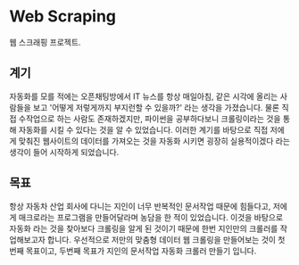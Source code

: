 # Web Scraping
웹 스크래핑 프로젝트. 

## 계기 
자동화를 모를 적에는 오픈채팅방에서 IT 뉴스를 항상 매일아침, 같은 시각에 올리는 사람들을 보고 '어떻게 저렇게까지 부지런할 수 있을까?' 라는 생각을 가졌습니다. 
물론 직접 수작업으로 하는 사람도 존재하겠지만, 파이썬을 공부하다보니 크롤링이라는 것을 통해 자동화를 시킬 수 있다는 것을 알 수 있었습니다. 
이러한 계기를 바탕으로 직접 저에게 맞춰진 웹사이트의 데이터를 가져오는 것을 자동화 시키면 굉장히 실용적이겠다 라는 생각이 들어 시작하게 되었습니다.

## 목표 
항상 자동차 산업 회사에 다니는 지인이 너무 반복적인 문서작업 때문에 힘들다고, 저에게 매크로라는 프로그램을 만들어달라며 농담을 한 적이 있었습니다. 
이것을 바탕으로 자동화 라는 것을 찾아보다 크롤링을 알게 된 것이기 때문에 한번 지인만의 크롤러를 작업해보고자 합니다. 
우선적으로 저만의 맞춤형 데이터 웹 크롤링을 만들어보는 것이 첫번째 목표이고, 두번째 목표가 지인의 문서작업 자동화 크롤러 만들기 입니다. 


